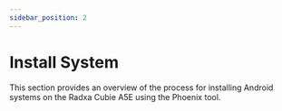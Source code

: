 ```yaml
---
sidebar_position: 2
---
```


# Install System

This section provides an overview of the process for installing Android systems on the Radxa Cubie A5E using the Phoenix tool.

<DocCardList />
